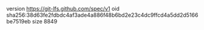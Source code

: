 version https://git-lfs.github.com/spec/v1
oid sha256:38d63fe2fdbdc4af3ade4a886f48b6bd2e23c4dc9ffcd4a5dd2d5166be7519eb
size 8849
